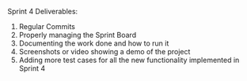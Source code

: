 Sprint 4 Deliverables:
1. Regular Commits
2. Properly managing the Sprint Board
3. Documenting the work done and how to run it
4. Screenshots or video showing a demo of the project
5. Adding more test cases for all the new functionality implemented in Sprint 4
